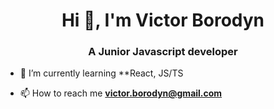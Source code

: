 <h1 align="center">Hi 👋, I'm Victor Borodyn</h1>
<h3 align="center">A Junior Javascript developer</h3>

- 🌱 I’m currently learning **React, JS/TS

- 📫 How to reach me **victor.borodyn@gmail.com**
